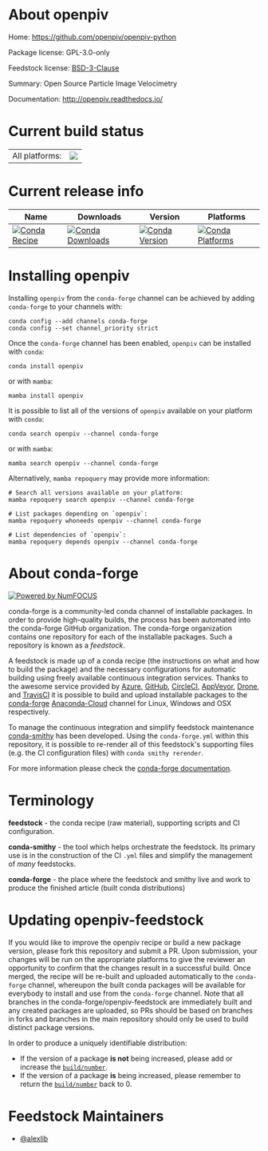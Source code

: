 About openpiv
=============

Home: https://github.com/openpiv/openpiv-python

Package license: GPL-3.0-only

Feedstock license: [BSD-3-Clause](https://github.com/conda-forge/openpiv-feedstock/blob/main/LICENSE.txt)

Summary: Open Source Particle Image Velocimetry

Documentation: http://openpiv.readthedocs.io/

Current build status
====================


<table><tr><td>All platforms:</td>
    <td>
      <a href="https://dev.azure.com/conda-forge/feedstock-builds/_build/latest?definitionId=721&branchName=main">
        <img src="https://dev.azure.com/conda-forge/feedstock-builds/_apis/build/status/openpiv-feedstock?branchName=main">
      </a>
    </td>
  </tr>
</table>

Current release info
====================

| Name | Downloads | Version | Platforms |
| --- | --- | --- | --- |
| [![Conda Recipe](https://img.shields.io/badge/recipe-openpiv-green.svg)](https://anaconda.org/conda-forge/openpiv) | [![Conda Downloads](https://img.shields.io/conda/dn/conda-forge/openpiv.svg)](https://anaconda.org/conda-forge/openpiv) | [![Conda Version](https://img.shields.io/conda/vn/conda-forge/openpiv.svg)](https://anaconda.org/conda-forge/openpiv) | [![Conda Platforms](https://img.shields.io/conda/pn/conda-forge/openpiv.svg)](https://anaconda.org/conda-forge/openpiv) |

Installing openpiv
==================

Installing `openpiv` from the `conda-forge` channel can be achieved by adding `conda-forge` to your channels with:

```
conda config --add channels conda-forge
conda config --set channel_priority strict
```

Once the `conda-forge` channel has been enabled, `openpiv` can be installed with `conda`:

```
conda install openpiv
```

or with `mamba`:

```
mamba install openpiv
```

It is possible to list all of the versions of `openpiv` available on your platform with `conda`:

```
conda search openpiv --channel conda-forge
```

or with `mamba`:

```
mamba search openpiv --channel conda-forge
```

Alternatively, `mamba repoquery` may provide more information:

```
# Search all versions available on your platform:
mamba repoquery search openpiv --channel conda-forge

# List packages depending on `openpiv`:
mamba repoquery whoneeds openpiv --channel conda-forge

# List dependencies of `openpiv`:
mamba repoquery depends openpiv --channel conda-forge
```


About conda-forge
=================

[![Powered by
NumFOCUS](https://img.shields.io/badge/powered%20by-NumFOCUS-orange.svg?style=flat&colorA=E1523D&colorB=007D8A)](https://numfocus.org)

conda-forge is a community-led conda channel of installable packages.
In order to provide high-quality builds, the process has been automated into the
conda-forge GitHub organization. The conda-forge organization contains one repository
for each of the installable packages. Such a repository is known as a *feedstock*.

A feedstock is made up of a conda recipe (the instructions on what and how to build
the package) and the necessary configurations for automatic building using freely
available continuous integration services. Thanks to the awesome service provided by
[Azure](https://azure.microsoft.com/en-us/services/devops/), [GitHub](https://github.com/),
[CircleCI](https://circleci.com/), [AppVeyor](https://www.appveyor.com/),
[Drone](https://cloud.drone.io/welcome), and [TravisCI](https://travis-ci.com/)
it is possible to build and upload installable packages to the
[conda-forge](https://anaconda.org/conda-forge) [Anaconda-Cloud](https://anaconda.org/)
channel for Linux, Windows and OSX respectively.

To manage the continuous integration and simplify feedstock maintenance
[conda-smithy](https://github.com/conda-forge/conda-smithy) has been developed.
Using the ``conda-forge.yml`` within this repository, it is possible to re-render all of
this feedstock's supporting files (e.g. the CI configuration files) with ``conda smithy rerender``.

For more information please check the [conda-forge documentation](https://conda-forge.org/docs/).

Terminology
===========

**feedstock** - the conda recipe (raw material), supporting scripts and CI configuration.

**conda-smithy** - the tool which helps orchestrate the feedstock.
                   Its primary use is in the construction of the CI ``.yml`` files
                   and simplify the management of *many* feedstocks.

**conda-forge** - the place where the feedstock and smithy live and work to
                  produce the finished article (built conda distributions)


Updating openpiv-feedstock
==========================

If you would like to improve the openpiv recipe or build a new
package version, please fork this repository and submit a PR. Upon submission,
your changes will be run on the appropriate platforms to give the reviewer an
opportunity to confirm that the changes result in a successful build. Once
merged, the recipe will be re-built and uploaded automatically to the
`conda-forge` channel, whereupon the built conda packages will be available for
everybody to install and use from the `conda-forge` channel.
Note that all branches in the conda-forge/openpiv-feedstock are
immediately built and any created packages are uploaded, so PRs should be based
on branches in forks and branches in the main repository should only be used to
build distinct package versions.

In order to produce a uniquely identifiable distribution:
 * If the version of a package **is not** being increased, please add or increase
   the [``build/number``](https://docs.conda.io/projects/conda-build/en/latest/resources/define-metadata.html#build-number-and-string).
 * If the version of a package **is** being increased, please remember to return
   the [``build/number``](https://docs.conda.io/projects/conda-build/en/latest/resources/define-metadata.html#build-number-and-string)
   back to 0.

Feedstock Maintainers
=====================

* [@alexlib](https://github.com/alexlib/)

